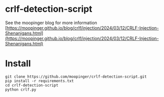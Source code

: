 # crlf-detection-script
See the moopinger blog for more information [https://moopinger.github.io/blog/crlf/injection/2024/03/12/CRLF-Injection-Shenanigans.html](https://moopinger.github.io/blog/crlf/injection/2024/03/12/CRLF-Injection-Shenanigans.html)

# Install

```
git clone https://github.com/moopinger/crlf-detection-script.git
pip install -r requirements.txt
cd crlf-detection-script
python crlf.py
```
